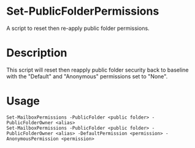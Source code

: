 # Set-PublicFolderPermissions
A script to reset then re-apply public folder permissions.

# Description
This script will reset then reapply public folder security back to baseline with the "Default" and "Anonymous" permissions set to "None".

# Usage
    Set-MailboxPermissions -PublicFolder <public folder> -PublicFolderOwner <alias>
    Set-MailboxPermissions -PublicFolder <public folder> -PublicFolderOwner <alias> -DefaultPermission <permission> -AnonymousPermission <permission>
